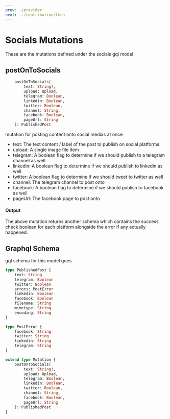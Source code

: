 ```yaml
---
prev: ./provider
next: ../contribution/tech
---
```


# Socials Mutations
These are the mutations defined under the socials gql model 

## postOnToSocials
```graphql
    postOnToSocials(
        text: String!, 
        upload: Upload, 
        telegram: Boolean, 
        linkedin: Boolean, 
        twitter: Boolean, 
        channel: String, 
        facebook: Boolean, 
        pageUrl: String
    ): PublishedPost
```
mutation for posting content onto social medias at once
- text: The text content / label of the post to publish on social platforms
- upload: A single image file item <Badge text="optional" type="warning" /> 
- telegram: A boolean flag to determine if we should publish to a telegram channel as well
- linkedin: A boolean flag to determine if we should publish to linkedin as well
- twitter: A boolean flag to determine if we should tweet to twitter as well
- channel: The telegram channel to post onto 
- facebook: A boolean flag to determine if we should publish to facebook as well
- pageUrl: The facebook page to post onto

#### Output 
The above mutation returns another schema which contains the success check boolean for each platform alongside
the error if any actually happened.

## Graphql Schema
gql schema for this model goes 
```graphql
type PublishedPost {
    text: String
    telegram: Boolean
    twitter: Boolean
    errors: PostError
    linkedin: Boolean
    facebook: Boolean
    filename: String
    mimetype: String
    encoding: String
}

type PostError {
    facebook: String
    twitter: String
    linkedin: String
    telegram: String
}

extend type Mutation {
    postOnToSocials(
        text: String!, 
        upload: Upload, 
        telegram: Boolean, 
        linkedin: Boolean, 
        twitter: Boolean, 
        channel: String, 
        facebook: Boolean, 
        pageUrl: String
    ): PublishedPost
}
```
